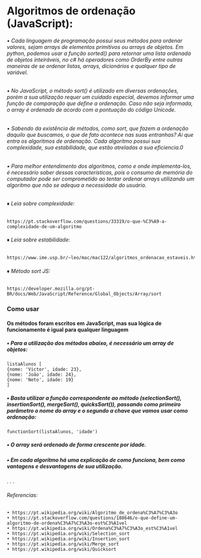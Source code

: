 # Algoritmos de ordenação (JavaScript):

###### • Cada linguagem de programação possui seus métodos para ordenar valores, sejam arrays de elementos primitivos ou arrays de objetos. Em python, podemos usar a função sorted() para retornar uma lista ordenada de objetos inteiráveis, no c# há operadores como OrderBy entre outras maneiras de se ordenar listas, arrays, dicionários e qualquer tipo de variável. 
###### • No JavaScript, o método sort() é utilizado em diversas ordenações, porém a sua utilização requer um cuidado especial, devemos informar uma função de comparação que define a ordenação. Caso não seja informada, o array é ordenado de acordo com a pontuação do código Unicode.
###### • Sabendo da existência de métodos, como sort, que fazem a ordenação daquilo que buscamos, o que de fato acontece nas suas entranhas? Ai que entra os algoritmos de ordenação. Cada algoritmo possui sua complexidade, sua estabilidade, que estão atreladas a sua eficiencia.0

###### • Para melhor entendimento dos algoritmos, como e onde implementa-los, é necessário saber dessas características, pois o consumo de memória do computador pode ser comprometido ao tentar ordenar arrays utilizando um algoritmo que não se adequa a necessidade do usuário.

###### ♦ Leia sobre complexidade: 
    https://pt.stackoverflow.com/questions/33319/o-que-%C3%A9-a-complexidade-de-um-algoritmo
###### ♦ Leia sobre estabilidade: 
    https://www.ime.usp.br/~leo/mac/mac122/algoritmos_ordenacao_estaveis.html
###### ♦ Método sort JS:
    https://developer.mozilla.org/pt-BR/docs/Web/JavaScript/Reference/Global_Objects/Array/sort

### Como usar
#### Os métodos foram escritos em JavaScript, mas sua lógica de funcionamento é igual para qualquer linguagem
##### • Para a utilização dos métodos abaixo, é necessário um array de objetos:
    listaAlunos [
    {nome: 'Victor', idade: 23},
    {nome: 'João', idade: 24},
    {nome: 'Neto', idade: 19}
    ]

##### • Basta utilizar a função correspondente ao método (selectionSort(), insertionSort(), mergeSort(), quicksSort()), passando como primeiro parâmetro o nome do array e o segundo a chave que vamos usar como ordenação:
    functionSort(listaAlunos, 'idade')

##### • O array será ordenado de forma crescente por idade.

##### • Em cada algoritmo há uma explicação de como funciona, bem como vantagens e desvantagens de sua utilização.
.
.
.
###### Referencias:
    • https://pt.wikipedia.org/wiki/Algoritmo_de_ordena%C3%A7%C3%A3o
    • https://pt.stackoverflow.com/questions/188646/o-que-define-um-algoritmo-de-ordena%C3%A7%C3%A3o-est%C3%A1vel
    • https://pt.wikipedia.org/wiki/Ordena%C3%A7%C3%A3o_est%C3%A1vel
    • https://pt.wikipedia.org/wiki/Selection_sort
    • https://pt.wikipedia.org/wiki/Insertion_sort
    • https://pt.wikipedia.org/wiki/Merge_sort
    • https://pt.wikipedia.org/wiki/Quicksort

